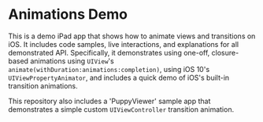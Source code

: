 # Animations Demo

This is a demo iPad app that shows how to animate views and transitions on iOS. It includes code samples, live interactions, and explanations for all demonstrated API. Specifically, it demonstrates using one-off, closure-based animations using `UIView`'s `animate(withDuration:animations:completion)`, using iOS 10's `UIViewPropertyAnimator`, and includes a quick demo of iOS's built-in transition animations.

This repository also includes a 'PuppyViewer' sample app that demonstrates a simple custom `UIViewController` transition animation.
